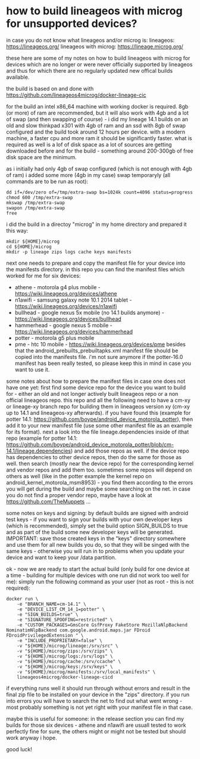 # how to build lineageos with microg for unsupported devices?

in case you do not know what lineageos and/or microg is:
lineageos: https://lineageos.org/
lineageos with microg: https://lineage.microg.org/

these here are some of my notes on how to build lineageos with microg for devices which are no longer or were never officially supported by lineageos and thus for which there are no regularly updated new offical builds available. 

the build is based on and done with https://github.com/lineageos4microg/docker-lineage-cic

for the build an intel x86_64 machine with working docker is required. 8gb (or more) of ram are recommended, but it will also work with 4gb and a lot of swap (and then swapping of course) - i did my lineage 14.1 builds on an old and slow thinkpad x301 with 4gb of ram and an ssd with 8gb of swap configured and the build took around 12 hours per device. with a modern machine, a faster cpu and more ram it should be significantly faster. what is required as well is a lof of disk space as a lot of sources are getting downloaded before and for the build - something around 200-300gb of free disk space are the minimum.

as i initially had only 4gb of swap configured (which is not enough with 4gb of ram) i added some more (4gb in my case) swap temporaryly (all commands are to be run as root):
```
dd if=/dev/zero of=/tmp/extra-swap bs=1024k count=4096 status=progress
chmod 600 /tmp/extra-swap
mkswap /tmp/extra-swap
swapon /tmp/extra-swap 
free
```

i did the build in a directoy "microg" in my home directory and prepared it this way:
```
mkdir ${HOME}/microg
cd ${HOME}/microg
mkdir -p lineage zips logs cache keys manifests
```

next one needs to prepare and copy the manifest file for your device into the manifests directory. in this repo you can find the manifest files which worked for me for six devices:
* athene - motorola g4 plus mobile - https://wiki.lineageos.org/devices/athene
* n1awifi - samsung galaxy note 10.1 2014 tablet - https://wiki.lineageos.org/devices/n1awifi
* bullhead - google nexus 5x mobile (no 14.1 builds anymore) - https://wiki.lineageos.org/devices/bullhead
* hammerhead - google nexus 5 mobile - https://wiki.lineageos.org/devices/hammerhead
* potter - motorola g5 plus mobile
* pme - htc 10 mobile - https://wiki.lineageos.org/devices/pme
besides that the android_prebuilts_prebuiltapks.xml manifest file should be copied into the manifests file. i'm not sure anymore if the potter-16.0 manifest has been really tested, so please keep this in mind in case you want to use it.

some notes about how to prepare the manifest files in case one does not have one yet: first find some device repo for the device you want to build for - either an old and not longer actively built lineageos repo or a non official lineageos repo. this repo and all the following need to have a cm-xy or lineage-xy branch repo for building them in lineageos version xy (cm-xy up to 14.1 and lineageos-xy afterwards). if you have found this (example for potter 14.1: https://github.com/boype/android_device_motorola_potter), then add it to your new manifest file (use some other manifest file as an example for its format). next a look into the file lineage.dependencies inside of ithat repo (example for potter 14.1: https://github.com/boype/android_device_motorola_potter/blob/cm-14.1/lineage.dependencies) and add those repos as well. if the device repo has dependencies to other device repos, then do the same for those as well. then search (mostly near the device repo) for the corresponding kernel and vendor repos and add them too. sometimes some repos will depend on others as well (like in the potter example the kernel repo on android_kernel_motorola_msm8953) - you find them according to the errors you will get during the build and maybe some searching on the net. in case you do not find a proper vendor repo, maybe have a look at https://github.com/TheMuppets ...

some notes on keys and signing: by default builds are signed with android test keys - if you want to sign your builds with your own developer keys (which is recommended), simply set the build option SIGN_BUILDS to true and as part of the build some new developer keys will be generated. IMPORTANT: save those created keys in the "keys" directory somewhere and use them for all new builds you do, so that they will be singed with the same keys - otherwise you will run in to problems when you update your device and want to keep your /data partition.

ok - now we are ready to start the actual build (only build for one device at a time - building for multiple devices with one run did not work too well for me): simply run the following command as your user (not as root - this is not required):
```
docker run \
    -e "BRANCH_NAME=cm-14.1" \
    -e "DEVICE_LIST_CM_14_1=potter" \
    -e "SIGN_BUILDS=true" \
    -e "SIGNATURE_SPOOFING=restricted" \
    -e "CUSTOM_PACKAGES=GmsCore GsfProxy FakeStore MozillaNlpBackend NominatimNlpBackend com.google.android.maps.jar FDroid FDroidPrivilegedExtension " \
    -e "INCLUDE_PROPRIETARY=false" \
    -v "${HOME}/microg/lineage:/srv/src" \
    -v "${HOME}/microg/zips:/srv/zips" \
    -v "${HOME}/microg/logs:/srv/logs" \
    -v "${HOME}/microg/cache:/srv/ccache" \
    -v "${HOME}/microg/keys:/srv/keys" \
    -v "${HOME}/microg/manifests:/srv/local_manifests" \
    lineageos4microg/docker-lineage-cicd
```

if everything runs well it should run through without errors and result in the final zip file to be installed on your device in the "zips" directory. if you run into errors you will have to search the net to find out what went wrong - most probably something is not yet right with your manifest file in that case.

maybe this is useful for someone: in the release section you can find my builds for those six devices - athene and n1awifi are usuall tested to work perfectly fine for sure, the others might or might not be tested but should work anyway i hope.

good luck!
